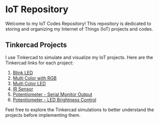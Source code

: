 # IoT Repository

Welcome to my IoT Codes Repository! This repository is dedicated to storing and organizing my Internet of Things (IoT) projects and codes.

## Tinkercad Projects
I use Tinkercad to simulate and visualize my IoT projects. Here are the Tinkercad links for each project:

1. [Blink LED](https://www.tinkercad.com/things/ekaijAE8kW1-blink-led?sharecode=rFEBUSJ7AA46itZOCZ9YbRePvzGm2rrReKe0IKkOYg8)
2. [Multi Color with RGB](https://www.tinkercad.com/things/aK4Zv5SNQMM-multi-color-with-rgb?sharecode=oMqMgNexvaHuEEXwAzLRSC9_7vHRJ0u_TWONQQOixi4)
3. [Multi Color LED](https://www.tinkercad.com/things/ju0kVfXq3Jd-multi-color-led?sharecode=JFfRjcRRjGLWTuceTO1Vr_MUm_e2qg9nxGCZjynb7js)
4. [IR Sensor](https://www.tinkercad.com/things/3FrGXe51j3Q-ir-sensor?sharecode=cyi5NvzP64PijFlHc2Ng_hVIJ_xnJyCiFRBKDffcYtg)
5. [Potentiometer - Serial Monitor Output](https://www.tinkercad.com/things/cIu2zpyGZh6-potentiometerserialmonitor?sharecode=Rrr7ZRLkxJiWdj7dJR3c3Xb2ogzyPTqeeh3zhlQz72E)
6. [Potentiometer - LED Brightness Control](https://www.tinkercad.com/things/cpxTc0eF2AN-potentiometer-led-brightness-control?sharecode=nYicE_2unDqYpCZVR_LETJSzTMdiePOqwFTfuEx6r2Y)

Feel free to explore the Tinkercad simulations to better understand the projects before implementing them.
